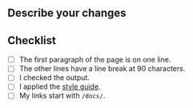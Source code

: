 ## Describe your changes

## Checklist

- [ ] The first paragraph of the page is on one line.
- [ ] The other lines have a line break at 90 characters.
- [ ] I checked the output.
- [ ] I applied the [style guide](styleguide.md).
- [ ] My links start with `/docs/`.
